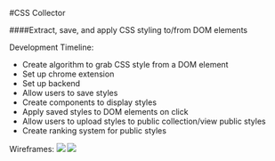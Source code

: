 #CSS Collector

####Extract, save, and apply CSS styling to/from DOM elements

Development Timeline:
- Create algorithm to grab CSS style from a DOM element
- Set up chrome extension
- Set up backend
- Allow users to save styles
- Create components to display styles
- Apply saved styles to DOM elements on click
- Allow users to upload styles to public collection/view public styles
- Create ranking system for public styles

Wireframes:
<img src='.docs/wireframe1.png'/>
<img src='.docs/wireframe2.png'/>
